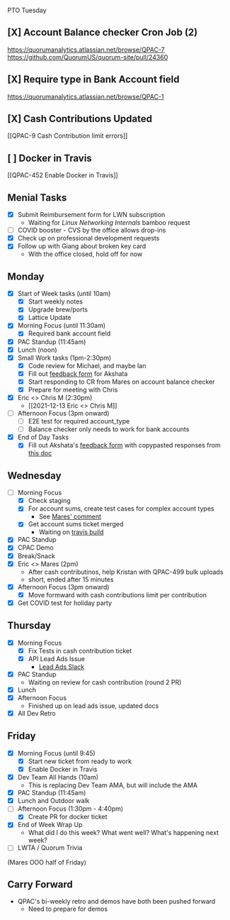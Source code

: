 PTO Tuesday


## [X] Account Balance checker Cron Job (2)
https://quorumanalytics.atlassian.net/browse/QPAC-7
https://github.com/QuorumUS/quorum-site/pull/24360

## [X] Require type in Bank Account field
https://quorumanalytics.atlassian.net/browse/QPAC-1

## [X] Cash Contributions Updated
[[QPAC-9 Cash Contribution limit errors]]

## [ ] Docker in Travis
[[QPAC-452 Enable Docker in Travis]]

## Menial Tasks
 - [x] Submit Reimbursement form for LWN subscription
	 -	Waiting for *Linux Networking Internals* bamboo request
 - [ ] COVID booster - CVS by the office allows drop-ins
 - [x] Check up on professional development requests
 - [x] Follow up with Giang about broken key card
	 - With the office closed, hold off for now

## Monday
 - [x] Start of Week tasks (until 10am)
	 - [x] Start weekly notes
	 - [x] Upgrade brew/ports
	 - [x] Lattice Update
 - [x] Morning Focus (until 11:30am)
	 - [x] Required bank account field
 - [x] PAC Standup (11:45am)
 - [x] Lunch (noon)
 - [x] Small Work tasks (1pm-2:30pm)
	 - [x] Code review for Michael, and maybe Ian
	 - [x] Fill out [feedback form][akshata-feedback] for Akshata
	 - [x] Start responding to CR from Mares on account balance checker
	 - [x] Prepare for meeting with Chris
 - [x] Eric <> Chris M (2:30pm)
	 - [[2021-12-13 Eric <> Chris M]]
 - [ ] Afternoon Focus (3pm onward)
	 - [ ] E2E test for required account_type
	 - [ ] Balance checker only needs to work for bank accounts
 - [x] End of Day Tasks
	 - [x] Fill out Akshata's [feedback form][akshata-feedback] with copypasted responses from [this doc][akshata-formfill]

[akshata-feedback]: https://docs.google.com/forms/d/e/1FAIpQLScOYIMwTJJ5H2nVN-8P8x80noMXd30kwHuLGhkkfg6Mr8ufpg/viewform

[akshata-formfill]: https://docs.google.com/document/d/1m05u6WbYKDJHQ0kgnjRtI06Jc5VV3Sp9QIg6CpmEUS8/edit

## Wednesday
 - [ ] Morning Focus
	 - [x] Check staging
	 - [x] For account sums, create test cases for complex account types
		 - See [Mares' comment][gh1]
	 - [x] Get account sums ticket merged
		 - Waiting on [travis build][travis1]
 - [x] PAC Standup
 - [x] CPAC Demo
 - [x] Break/Snack
 - [x] Eric <> Mares (2pm)
	 -	After cash contributinos, help Kristan with QPAC-499 bulk uploads
	 -	short, ended after 15 minutes
 - [x] Afternoon Focus (3pm onward)
	 - [x] Move formward with cash contributions limit per contribution
 - [x] Get COVID test for holiday party

[gh1]: https://github.com/QuorumUS/quorum-site/pull/24360#issuecomment-992664982
[travis1]: https://github.com/QuorumUS/quorum-site/runs/4535781422

## Thursday
 - [x] Morning Focus
	 - [x] Fix Tests in cash contribution ticket
	 - [x] API Lead Ads Issue
		 - [Lead Ads Slack][slack1]
 - [x] PAC Standup
	 - Waiting on review for cash contribution (round 2 PR)
 - [x] Lunch
 - [x] Afternoon Focus
	 - Finished up on lead ads issue, updated docs
 - [x] All Dev Retro

[slack1]: https://quorumanalytics.slack.com/archives/C3MUHG8J2/p1639516130004400

## Friday
 - [x] Morning Focus (until 9:45)
	 - [x] Start new ticket from ready to work
	 - [x] Enable Docker in Travis
 - [x] Dev Team All Hands (10am)
	 - This is replacing Dev Team AMA, but will include the AMA
 - [x] PAC Standup (11:45am)
 - [x] Lunch and Outdoor walk
 - [ ] Afternoon Focus (1:30pm - 4:40pm)
	 - [x] Create PR for docker ticket
 - [x] End of Week Wrap Up
	 - What did I do this week? What went well? What's happening next week?
 - [ ] LWTA / Quorum Trivia

(Mares OOO half of Friday)

## Carry Forward
 - QPAC's bi-weekly retro and demos have both been pushed forward
	 - Need to prepare for demos

